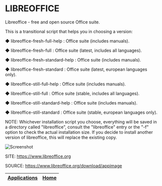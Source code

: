 # LIBREOFFICE

 Libreoffice - free and open source Office suite.
 
 This is a transitional script that helps you in choosing a version:
 
 ◆ libreoffice-fresh-full-help : Office suite (includes manuals).
 
 ◆ libreoffice-fresh-full : Office suite (latest, includes all languages).
 
 ◆ libreoffice-fresh-standard-help : Office suite (includes manuals).
 
 ◆ libreoffice-fresh-standard : Office suite (latest, european languages only).
 
 ◆ libreoffice-still-full-help : Office suite (includes manuals).
 
 ◆ libreoffice-still-full : Office suite (stable, includes all languages).
 
 ◆ libreoffice-still-standard-help : Office suite (includes manuals).
 
 ◆ libreoffice-still-standard : Office suite (stable, european languages only).
 
 NOTE: Whichever installation script you choose, everything will be saved in a 
 directory called "libreoffice", consult the "libreoffice" entry or the "-f" 
 option to check the actual installation size. If you decide to install another 
 version of libreoffice, this will replace the existing copy.
 
 ![Screenshot](https://upload.wikimedia.org/wikipedia/commons/4/42/LibreOffice_7.2.4.1_start_centre_screenshot.png)
 
 SITE: https://www.libreoffice.org

 SOURCE: https://www.libreoffice.org/download/appimage

 | [Applications](https://portable-linux-apps.github.io/apps.html) | [Home](https://portable-linux-apps.github.io)
 | --- | --- |
